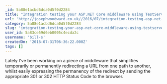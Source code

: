 ```yaml
---
_id: 5a88e1acbd6dca0d5f0d2284
title: "Integration testing your ASP.NET Core middleware using TestServer"
url: 'http://josephwoodward.co.uk//2016/07/integration-testing-asp-net-core-middleware'
category: 5a88e1acbd6dca0d5f0d2284
slug: 'integration-testing-your-asp-net-core-middleware-using-testserver'
user_id: 5a83ce59d6eb0005c4ecda2c
username: 'bill-s'
createdOn: '2016-07-31T06:36:22.000Z'
tags: []
---
```


Lately I've been working on a piece of middleware that simplifies temporarily or permanently redirecting a URL from one path to another, whilst easily expressing the permanency of the redirect by sending the appropriate 301 or 302 HTTP Status Code to the browser.
